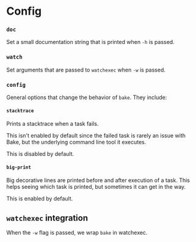 # Config

### `doc`

Set a small documentation string that is printed when `-h` is passed.

### `watch`

Set arguments that are passed to `watchexec` when `-w` is passed.

### `config`

General options that change the behavior of `bake`. They include:

#### `stacktrace`

Prints a stacktrace when a task fails.

This isn't enabled by default since the failed task is rarely an issue with Bake, but the underlying command line tool it executes.

This is disabled by default.

#### `big-print`

Big decorative lines are printed before and after execution of a task. This helps seeing which task is printed, but sometimes it can get in the way.

This is enabled by default.

## `watchexec` integration

When the `-w` flag is passed, we wrap `bake` in watchexec.
